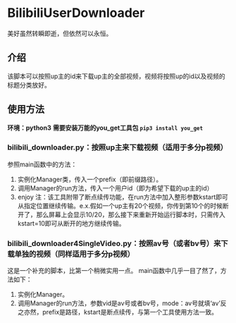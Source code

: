 # BilibiliUserDownloader
美好虽然转瞬即逝，但依然可以永恒。
## 介绍
该脚本可以按照up主的id来下载up主的全部视频，视频将按照up的id以及视频的标题分类放好。
## 使用方法
**环境：python3**
**需要安装万能的you_get工具包 ```pip3 install you_get```**
### bilibili_downloader.py：按照up主来下载视频（适用于多分p视频）
参照main函数中的方法：
1. 实例化Manager类，传入一个prefix（即前缀路径）。
2. 调用Manager的run方法，传入一个用户id（即为希望下载的up主的id）
3. enjoy
注：该工具附带了断点续传功能，在run方法中加入整形参数kstart即可从指定位置继续传输。e.x.假如一个up主有20个视频，你传到第10个的时候断开了，那么屏幕上会显示10/20，那么接下来重新开始运行脚本时，只需传入kstart=10即可从断开的地方继续传输。
### bilibili_downloader4SingleVideo.py：按照av号（或者bv号）来下载单独的视频（同样适用于多分p视频）
这是一个补充的脚本，比第一个稍微实用一点。
main函数中几乎一目了然了，方法如下：
1. 实例化Manager。
2. 调用Manager的run方法，参数vid是av号或者bv号，mode：av号就填‘av’反之亦然，prefix是路径，kstart是断点续传，与第一个工具使用方法一致。
